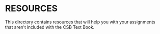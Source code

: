 # RESOURCES

This directory contains resources that will help you with your assignments that aren't included with the CSB Text Book.
